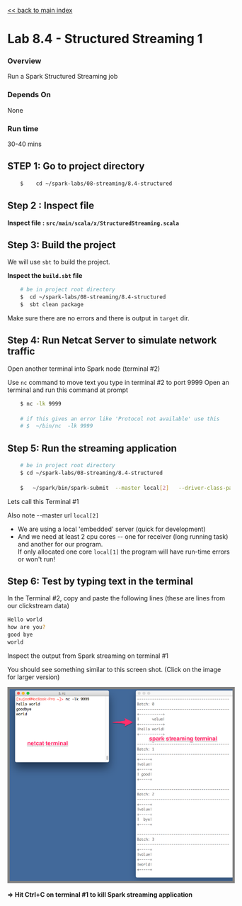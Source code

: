 <head><title>Spark labs : 8.1 Streaming Over TCP</title></head>
<link rel='stylesheet' href='../../assets/css/main.css'/>

[<< back to main index](../../README.md) 

Lab 8.4 - Structured Streaming 1
==================================

### Overview
Run a Spark Structured Streaming  job

### Depends On 
None

### Run time
30-40 mins


## STEP 1: Go to project directory
```bash
    $    cd ~/spark-labs/08-streaming/8.4-structured
```


## Step 2 : Inspect file
**Inspect file : `src/main/scala/x/StructuredStreaming.scala`**  


## Step 3: Build the project
We will use `sbt` to build the project.  

**Inspect the `build.sbt` file**

```bash
    # be in project root directory
    $  cd ~/spark-labs/08-streaming/8.4-structured
    $  sbt clean package
```


Make sure there are no errors and there is output in `target` dir.

## Step 4: Run Netcat Server to simulate network traffic

Open another terminal into Spark node (terminal #2)

Use `nc` command to move text you type in terminal #2 to port 9999
Open an terminal and run this command at prompt

```bash
    $ nc -lk 9999

    # if this gives an error like 'Protocol not available' use this
    # $  ~/bin/nc  -lk 9999
```

## Step 5: Run the streaming application

```bash
    # be in project root directory
    $ cd ~/spark-labs/08-streaming/8.4-structured

    $   ~/spark/bin/spark-submit  --master local[2]   --driver-class-path logging/  --class x.StructuredStreaming  target/scala-2.11/structured-streaming_2.11-1.0.jar
```

Lets call this Terminal #1

Also note --master url `local[2]`
* We are using a local 'embedded' server  (quick for development)
* And we need at least 2 cpu cores -- one for receiver (long running task) and another for our program.  
If only allocated one core `local[1]`  the program will have run-time errors or won't run!


## Step 6:  Test by typing text in the terminal

In the Terminal #2, copy and paste the following lines (these are lines from our clickstream data)

```bash
Hello world
how are you?
good bye
world
```

Inspect the output from Spark streaming on terminal #1

You should see something similar to this screen shot.
(Click on the image for larger version)   

<a href="../../assets/images/8.4a-structured-streaming.png"><img src="../../assets/images/8.4a-structured-streaming.png" style="border: 5px solid grey; max-width:100%;"/></a>

**=>  Hit Ctrl+C  on terminal #1 to kill Spark streaming application**

